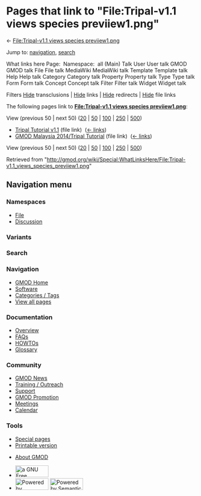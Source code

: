 <div id="mw-page-base" class="noprint">

</div>

<div id="mw-head-base" class="noprint">

</div>

<div id="content" class="mw-body" role="main">

<span id="top"></span>

<div id="mw-js-message" style="display:none;">

</div>



# <span dir="auto">Pages that link to "File:Tripal-v1.1 views species previiew1.png"</span>

<div id="bodyContent">

<div id="contentSub">

← [File:Tripal-v1.1 views species
previiew1.png](/wiki/File:Tripal-v1.1_views_species_previiew1.png "File:Tripal-v1.1 views species previiew1.png")

</div>

<div id="jump-to-nav" class="mw-jump">

Jump to: [navigation](#mw-navigation), [search](#p-search)

</div>

<div id="mw-content-text">

What links here Page:  Namespace:  all (Main) Talk User User talk GMOD
GMOD talk File File talk MediaWiki MediaWiki talk Template Template talk
Help Help talk Category Category talk Property Property talk Type Type
talk Form Form talk Concept Concept talk Filter Filter talk Widget
Widget talk

Filters
[Hide](/mediawiki/index.php?title=Special:WhatLinksHere/File:Tripal-v1.1_views_species_previiew1.png&hidetrans=1 "Special:WhatLinksHere/File:Tripal-v1.1 views species previiew1.png")
transclusions \|
[Hide](/mediawiki/index.php?title=Special:WhatLinksHere/File:Tripal-v1.1_views_species_previiew1.png&hidelinks=1 "Special:WhatLinksHere/File:Tripal-v1.1 views species previiew1.png")
links \|
[Hide](/mediawiki/index.php?title=Special:WhatLinksHere/File:Tripal-v1.1_views_species_previiew1.png&hideredirs=1 "Special:WhatLinksHere/File:Tripal-v1.1 views species previiew1.png")
redirects \|
[Hide](/mediawiki/index.php?title=Special:WhatLinksHere/File:Tripal-v1.1_views_species_previiew1.png&hideimages=1 "Special:WhatLinksHere/File:Tripal-v1.1 views species previiew1.png")
file links

The following pages link to **[File:Tripal-v1.1 views species
previiew1.png](/wiki/File:Tripal-v1.1_views_species_previiew1.png "File:Tripal-v1.1 views species previiew1.png")**:

View (previous 50 \| next 50)
([20](/mediawiki/index.php?title=Special:WhatLinksHere/File:Tripal-v1.1_views_species_previiew1.png&limit=20 "Special:WhatLinksHere/File:Tripal-v1.1 views species previiew1.png")
\|
[50](/mediawiki/index.php?title=Special:WhatLinksHere/File:Tripal-v1.1_views_species_previiew1.png&limit=50 "Special:WhatLinksHere/File:Tripal-v1.1 views species previiew1.png")
\|
[100](/mediawiki/index.php?title=Special:WhatLinksHere/File:Tripal-v1.1_views_species_previiew1.png&limit=100 "Special:WhatLinksHere/File:Tripal-v1.1 views species previiew1.png")
\|
[250](/mediawiki/index.php?title=Special:WhatLinksHere/File:Tripal-v1.1_views_species_previiew1.png&limit=250 "Special:WhatLinksHere/File:Tripal-v1.1 views species previiew1.png")
\|
[500](/mediawiki/index.php?title=Special:WhatLinksHere/File:Tripal-v1.1_views_species_previiew1.png&limit=500 "Special:WhatLinksHere/File:Tripal-v1.1 views species previiew1.png"))

- [Tripal Tutorial
  v1.1](/wiki/Tripal_Tutorial_v1.1 "Tripal Tutorial v1.1") (file link) ‎
  <span class="mw-whatlinkshere-tools">([←
  links](/mediawiki/index.php?title=Special:WhatLinksHere&target=Tripal+Tutorial+v1.1 "Special:WhatLinksHere"))</span>
- [GMOD Malaysia 2014/Tripal
  Tutorial](/wiki/GMOD_Malaysia_2014/Tripal_Tutorial "GMOD Malaysia 2014/Tripal Tutorial")
  (file link) ‎ <span class="mw-whatlinkshere-tools">([←
  links](/mediawiki/index.php?title=Special:WhatLinksHere&target=GMOD+Malaysia+2014%2FTripal+Tutorial "Special:WhatLinksHere"))</span>

View (previous 50 \| next 50)
([20](/mediawiki/index.php?title=Special:WhatLinksHere/File:Tripal-v1.1_views_species_previiew1.png&limit=20 "Special:WhatLinksHere/File:Tripal-v1.1 views species previiew1.png")
\|
[50](/mediawiki/index.php?title=Special:WhatLinksHere/File:Tripal-v1.1_views_species_previiew1.png&limit=50 "Special:WhatLinksHere/File:Tripal-v1.1 views species previiew1.png")
\|
[100](/mediawiki/index.php?title=Special:WhatLinksHere/File:Tripal-v1.1_views_species_previiew1.png&limit=100 "Special:WhatLinksHere/File:Tripal-v1.1 views species previiew1.png")
\|
[250](/mediawiki/index.php?title=Special:WhatLinksHere/File:Tripal-v1.1_views_species_previiew1.png&limit=250 "Special:WhatLinksHere/File:Tripal-v1.1 views species previiew1.png")
\|
[500](/mediawiki/index.php?title=Special:WhatLinksHere/File:Tripal-v1.1_views_species_previiew1.png&limit=500 "Special:WhatLinksHere/File:Tripal-v1.1 views species previiew1.png"))

</div>

<div class="printfooter">

Retrieved from
"<http://gmod.org/wiki/Special:WhatLinksHere/File:Tripal-v1.1_views_species_previiew1.png>"

</div>

<div id="catlinks" class="catlinks catlinks-allhidden">

</div>

<div class="visualClear">

</div>

</div>

</div>

<div id="mw-navigation">

## Navigation menu

<div id="mw-head">



<div id="left-navigation">

<div id="p-namespaces" class="vectorTabs" role="navigation"
aria-labelledby="p-namespaces-label">

### Namespaces

- <span id="ca-nstab-image"><a href="/wiki/File:Tripal-v1.1_views_species_previiew1.png"
  accesskey="c" title="View the file page [c]">File</a></span>
- <span id="ca-talk"><a
  href="/mediawiki/index.php?title=File_talk:Tripal-v1.1_views_species_previiew1.png&amp;action=edit&amp;redlink=1"
  accesskey="t"
  title="Discussion about the content page [t]">Discussion</a></span>

</div>

<div id="p-variants" class="vectorMenu emptyPortlet" role="navigation"
aria-labelledby="p-variants-label">

### 

### Variants[](#)

<div class="menu">

</div>

</div>

</div>

<div id="right-navigation">





</div>

<div id="p-search" role="search">

### Search

<div id="simpleSearch">

</div>

</div>

</div>

</div>

<div id="mw-panel">

<div id="p-logo" role="banner">

<a href="/wiki/Main_Page"
style="background-image: url(http://gmod.org/images/GMOD-cogs.png);"
title="Visit the main page"></a>

</div>

<div id="p-Navigation" class="portal" role="navigation"
aria-labelledby="p-Navigation-label">

### Navigation

<div class="body">

- <span id="n-GMOD-Home">[GMOD Home](/wiki/Main_Page)</span>
- <span id="n-Software">[Software](/wiki/GMOD_Components)</span>
- <span id="n-Categories-.2F-Tags">[Categories /
  Tags](/wiki/Categories)</span>
- <span id="n-View-all-pages">[View all
  pages](/wiki/Special:AllPages)</span>

</div>

</div>

<div id="p-Documentation" class="portal" role="navigation"
aria-labelledby="p-Documentation-label">

### Documentation

<div class="body">

- <span id="n-Overview">[Overview](/wiki/Overview)</span>
- <span id="n-FAQs">[FAQs](/wiki/Category:FAQ)</span>
- <span id="n-HOWTOs">[HOWTOs](/wiki/Category:HOWTO)</span>
- <span id="n-Glossary">[Glossary](/wiki/Glossary)</span>

</div>

</div>

<div id="p-Community" class="portal" role="navigation"
aria-labelledby="p-Community-label">

### Community

<div class="body">

- <span id="n-GMOD-News">[GMOD News](/wiki/GMOD_News)</span>
- <span id="n-Training-.2F-Outreach">[Training /
  Outreach](/wiki/Training_and_Outreach)</span>
- <span id="n-Support">[Support](/wiki/Support)</span>
- <span id="n-GMOD-Promotion">[GMOD
  Promotion](/wiki/GMOD_Promotion)</span>
- <span id="n-Meetings">[Meetings](/wiki/Meetings)</span>
- <span id="n-Calendar">[Calendar](/wiki/Calendar)</span>

</div>

</div>

<div id="p-tb" class="portal" role="navigation"
aria-labelledby="p-tb-label">

### Tools

<div class="body">

- <span id="t-specialpages"><a href="/wiki/Special:SpecialPages" accesskey="q"
  title="A list of all special pages [q]">Special pages</a></span>
- <span id="t-print"><a
  href="/mediawiki/index.php?title=Special:WhatLinksHere/File:Tripal-v1.1_views_species_previiew1.png&amp;printable=yes"
  rel="alternate" accesskey="p"
  title="Printable version of this page [p]">Printable version</a></span>

</div>

</div>

</div>

</div>

<div id="footer" role="contentinfo">

- <span id="footer-places-about">[About
  GMOD](/wiki/GMOD:About "GMOD:About")</span>

<!-- -->

- <span id="footer-copyrightico">[<img src="http://www.gnu.org/graphics/gfdl-logo-small.png" width="88"
  height="31" alt="a GNU Free Documentation License" />](http://www.gnu.org/licenses/fdl-1.3.html)</span>
- <span id="footer-poweredbyico">[<img src="/mediawiki/skins/common/images/poweredby_mediawiki_88x31.png"
  width="88" height="31" alt="Powered by MediaWiki" />](//www.mediawiki.org/)
  [<img
  src="/mediawiki/extensions/SemanticMediaWiki/includes/../resources/images/smw_button.png"
  width="88" height="31" alt="Powered by Semantic MediaWiki" />](https://www.semantic-mediawiki.org/wiki/Semantic_MediaWiki)</span>

<div style="clear:both">

</div>

</div>
